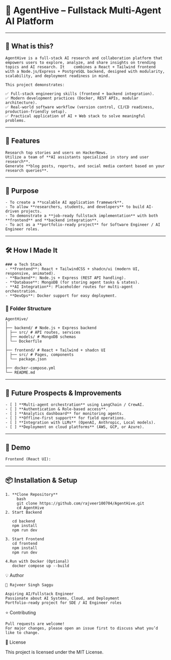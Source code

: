 # 🚀 AgentHive – Fullstack Multi-Agent AI Platform

---

## 📌 What is this?

    AgentHive is a full-stack AI research and collaboration platform that empowers users to explore, analyze, and share insights on trending topics and AI research. It    combines a React + Tailwind frontend with a Node.js/Express + PostgreSQL backend, designed with modularity, scalability, and deployment readiness in mind.

    This project demonstrates:

    ✅ Full-stack engineering skills (frontend + backend integration).
    ✅ Modern development practices (Docker, REST APIs, modular architecture).
    ✅ Real-world software workflow (version control, CI/CD readiness, production-friendly setup).
    ✅ Practical application of AI + Web stack to solve meaningful problems.
---
## 🎯 Features

    Research top stories and users on HackerNews.
    Utilize a team of **AI assistants specialized in story and user research**.
    Generate **blog posts, reports, and social media content based on your research queries**.
---
## 🎯 Purpose

    - To create a **scalable AI application framework**.  
    - To allow **researchers, students, and developers** to build AI-driven projects.  
    - To demonstrate a **job-ready fullstack implementation** with both **frontend** and **backend integration**.  
    - To act as a **portfolio-ready project** for Software Engineer / AI Engineer roles.

---

## 🛠️ How I Made It

    ### ⚙️ Tech Stack
    - **Frontend**: React + TailwindCSS + shadcn/ui (modern UI, responsive, animated).  
    - **Backend**: Node.js + Express (REST API handling).  
    - **Database**: MongoDB (for storing agent tasks & states).  
    - **AI Integration**: Placeholder routes for multi-agent orchestration.  
    - **DevOps**: Docker support for easy deployment.  

### 📂 Folder Structure
 
    AgentHive/
    │
    ├── backend/ # Node.js + Express backend
    │ ├── src/ # API routes, services
    │ ├── models/ # MongoDB schemas
    │ └── Dockerfile
    │
    ├── frontend/ # React + Tailwind + shadcn UI
    │ ├── src/ # Pages, components
    │ └── package.json
    │
    ├── docker-compose.yml
    └── README.md


---

## 🚀 Future Prospects & Improvements

    - [ ] **Multi-agent orchestration** using LangChain / CrewAI.  
    - [ ] **Authentication & Role-based access**.  
    - [ ] **Analytics dashboard** for monitoring agents.  
    - [ ] **Offline-first support** for field operations.  
    - [ ] **Integration with LLMs** (OpenAI, Anthropic, Local models).  
    - [ ] **Deployment on cloud platforms** (AWS, GCP, or Azure).  

---

## 📸 Demo

    Frontend (React UI):  



---

## 📦 Installation & Setup

    1. **Clone Repository**
         bash
         git clone https://github.com/rajveer100704/AgentHive.git
         cd AgentHive
    2. Start Backend
   
       cd backend
       npm install
       npm run dev

    3. Start Frontend
       cd frontend
       npm install
       npm run dev

    4.Run with Docker (Optional)
       docker compose up --build

💡 Author

    👤 Rajveer Singh Saggu

    Aspiring AI/Fullstack Engineer
    Passionate about AI Systems, Cloud, and Deployment
    Portfolio-ready project for SDE / AI Engineer roles

⭐ Contributing

    Pull requests are welcome!
    For major changes, please open an issue first to discuss what you’d like to change.

📜 License

This project is licensed under the MIT License.








